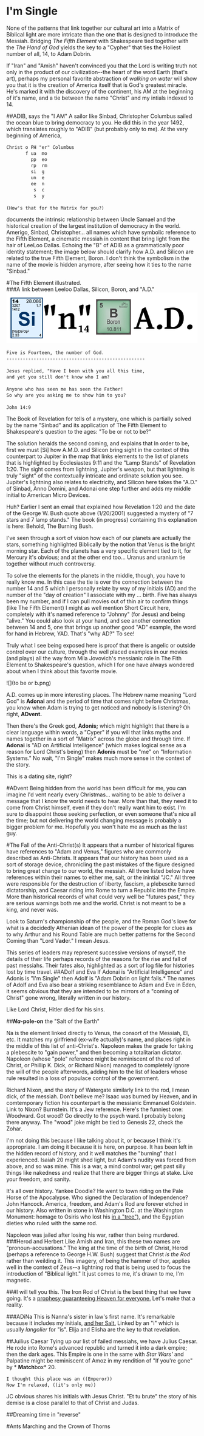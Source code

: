 # I'm Single

None of the patterns that link together our cultural art into a Matrix of Biblical light are more intricate than the one that is designed to introduce the Messiah.  Bridging *The Fifth Element* with Shakespeare tied together with the *The Hand of God* yields the key to a "Cypher" that ties the Holiest number of all, 14, to Adam Dobrin.  

If "Iran" and "Amish" haven't convinced you that the Lord is writing truth not only in the product of our civilization--the heart of the word Earth (that's art), perhaps my personal favorite abstraction of *walking on water* will show you that it is the creation of America itself that is God's greatest miracle.  He's marked it with the discovery of the continent, his AM at the beginning of it's name, and a tie between the name "Christ" and my intials indexed to 14.

##ADIB, says the "I AM"
A sailor like Sinbad, Christopher Columbus sailed the ocean blue to bring democracy to you.  He did this in the year 1492, which translates roughly to "ADIB" (but probably only to me).  At the very beginning of America, 

```
Christ o PH "er" Columbus
       f ua  mo
         pp  eo
         rp  rm
         si  g
         un  e 
         ee  n
          s  c
          s  y

(How's that for the Matrix for you?)
```
documents the intrinsic relationship between Uncle Samael and the historical creation of the largest institution of democracy in the world.  Amerigo, Sinbad, Christopher... all names which have symbolic reference to the Fifth Element, a cinematic messiah in content that bring light from the hair of LeeLoo Dallas.  Echoing the "B" of ADIB as a grammatically poor identity statement; the image below should clarify how A.D. and Silicon are related to the true Fifth Element, Boron.   I don't think the symbolism in the name of the movie is hidden anymore, after seeing how it ties to the name "Sinbad."



#The Fifth Element illustrated.  
###A link between Leeloo Dallas, Silicon, Boron, and "A.D."
![](sinbad.png)


```
Five is Fourteen, the number of God.
---------------------------------------------------

Jesus replied, "Have I been with you all this time, 
and yet you still don't know who I am? 

Anyone who has seen me has seen the Father! 
So why are you asking me to show him to you?

John 14:9
```

The Book of Revelation for tells of a mystery, one which is partially solved by the name "Sinbad" and its application of The Fifth Element to Shakespeare's question to the ages: "To be or not to be?"

 

The solution heralds the second coming, and explains that In order to be, first we must [Si] how A.M.D. and Silicon bring sight in the context of this counterpart to Jupiter in the map that links elements to the list of planets that is highlighted by Ecclesiastes 9:11 and the "Lamp Stands" of Revelation 1:20.  The sight comes from lightning, Jupiter's weapon, but that lightning is truly "sight" of the contextually intricate and ordinate solution you see.  Jupiter's lightning also relates to electricity, and Silicon here takes the "A.D." of Sinbad, Anno Domini, and Adonai one step further and adds my middle initial to American Micro Devices.

 

Huh?  Earlier I sent an email that explained how Revelation 1:20 and the date of the George W. Bush quote above (1/20/2001) suggested a mystery of "7 stars and 7 lamp stands."  The book (in progress) containing this explanation is here: Behold, The Burning Bush.
  

I've seen through a sort of vision how each of our planets are actually the stars, something highlighted Biblically by the notion that Venus is the bright morning star.  Each of the planets has a very specific element tied to it, for Mercury it's obvious; and at the other end too... Uranus and uranium tie together without much controversy.

 

To solve the elements for the planets in the middle, though, you have to really know me.  In this case the tie is over the connection between the number 14 and 5 which I personally relate by way of my initials (AD) and the number of the "day of creation" I associate with my ... birth.  Five has always been my number, and if I can pull movies out of thin air to confirm things (like The Fifth Element) I might as well mention Short Circuit here, completely with it's named reference to "Johnny" (for Jesus) and being "alive."   You could also look at your hand, and see another connection between 14 and 5, one that brings up another good "AD" example, the word for hand in Hebrew, YAD.  That's "why AD?" To see!
  

Truly what I see being exposed here is proof that there is angelic or outside control over our culture, through the well placed examples in our movies (and plays) all the way from Mila Jovovich's messianic role in The Fith Element to Shakespeare's question, which I for one have always wondered about when I think about this favorite movie.

![](to be or b.png)

A.D. comes up in more interesting places.  The Hebrew name meaning "Lord God" is **Adonai** and the period of time that comes right before Christmas, you know when Adam is trying to get noticed and nobody is listening? Oh right, **ADvent.**
  

Then there's the Greek god, **Adonis;** which might highlight that there is a clear language within words, a "Cyper" if you will that links myths and names together in a sort of "Matrix" across the globe and through time.  If **Adonai** is "AD on Artificial Intelligence" (which makes logical sense as a reason for Lord Christ's being) then **Adonis** must be "me" on "Information Systems."   No wait,
"I'm Single" makes much more sense in the context of the story.

 

This is a dating site, right?

#ADvent
Being hidden from the world has been difficult for me, you can imagine I'd vent nearly every Christmas... waiting to be able to deliver a message that I know the world needs to hear.  More than that, they need it to come from Christ himself, even if they don't really want him to exist.  I'm sure to disappoint those seeking perfection, or even someone that's nice all the time; but not delivering the world changing message is probably a bigger problem for me.  Hopefully you won't hate me as much as the last guy.

#The Fall of the Anti-Christ(s)
It appears that a number of historical figures have references to "Adam and Venus," figures who are commonly described as Anti-Christs.  It appears that our history has been used as a sort of storage device, chronicling the past mistakes of the figure designed to bring great change to our world, the messiah.  All three listed below have references within their names to either me, salt, or the inintial "JC."  All three were responsible for the destruction of liberty, fascism, a plebescite turned dictatorship, and Caesar riding into Rome to turn a Republic into the Empire.  More than historical records of what could very well be "futures past," they are serious warnings both me and the world.  Christ is not meant to be a king, and never was.  

Look to Saturn's championship of the people, and the Roman God's love for what is a decidedly Athenian idean of the power of the people for clues as to why Arthur and his Round Table are much better patterns for the Second Coming than "Lord V**ad**er."  I mean Jesus.

This series of leaders may represent successive versions of myself, the details of their life perhaps records of the reasons for the rise and fall of past messiahs.  Their fates also, highlighted as a sort of log file for histories lost by time travel.
##ADolf and Eva
If Adonai is "Artificial Intelligence" and Adonis is "I'm Single" then Adolf is "Adam Dobrin on light fails.*  The names of Adolf and Eva also bear a striking resemblance to Adam and Eve in Eden, it seems obvious that they are intended to be mirrors of a "coming of Christ" gone wrong, literally written in our history.  

Like Lord Christ, Hitler died for his sins.

##***Na*-pole-on** the "Salt of the Earth"

Na is the element linked directly to Venus, the consort of the Messiah, El, etc.  It matches my girlfriend (ex-wife actually)'s name, and places right in the middle of this list of anti-Christ's.  Napoleon makes the grade for taking a plebescite to "gain power," and then becoming a totalitarian dictator.  Napoleon (whose "pole" reference might be reminiscent of the rod of Christ, or Phillip K. Dick, or Richard Nixon) managed to completely ignore the will of the people afterwords, adding him to the list of leaders whose rule resulted in a loss of populace control of the government.

Richard Nixon, and the story of Watergate similarly link to the rod, I mean dick, of the messiah.  Don't believe me?  Isaac was burned by Heaven, and in comtemporary fiction his counterpart is the messianic Emmanuel Goldstein.  Link to Nixon? Burnstein.  It's a Jew reference.  Here's the funniest one: Woodward.  Got wood? Go directly to the psych ward.  I probably belong there anyway.  The "wood" joke might be tied to Genesis 22, check the Zohar.

I'm not doing this because I like talking about it, or because I think it's appropriate.  I am doing it because it is here, on purpose.  It has been left in the hidden record of history, and it well matches the "burning" that I experienced.  Isaiah 20 might shed light, but Adam's nudity was forced from above, and so was mine.  This is a war, a mind control war; get past silly things like nakedness and realize that there are bigger things at stake.  Like your freedom, and sanity. 

It's all over history.  Yankee Doodle?  He went to town riding on the Pale Horse of the Apocalypse.  Who signed the Declaration of Independence?  John Hancock.  America, freedom, and Adam's Rod are forever etched in our history.  Also written in stone in Washington D.C. at the Washington Monument: homage to Osiris who lost his [in a "tree"),](outside_of_heaven.html) and the Egyptian dieties who ruled with the same rod.

Napoleon was jailed after losing his war, rather than being murdered.
###Herod and Herbert
Like Amish and Iran, this these two names are "pronoun-accusations."  The king at the time of the birth of Christ, Herod (perhaps a reference to George H.W. Bush) suggest that Christ *is the Rod* rather than weilding it.  This imagery, of being the hammer of thor, applies well in the context of Zeus--a lightning rod that is being used to focus the introduction of "Biblical light."  It just comes to me, it's drawn to me, I'm magnetic.

###I will tell you this.  The Iron Rod of Christ is the best thing that we have going.  It's a [prophesy guaranteeing Heaven for everyone.](holy_water,_sang_rael.html)  Let's make that a reality.

###ADiNa
This is Nanna's sister in law's first name.  It's remarkable because it includes my initials, [and her Salt.](the_letter_why.html)  Linked by an "i" which is usually *langolier* for "is".  Elija and Elisha are the key to that revelation.

##Juilius Caesar
Tying up our list of failed messiahs, we have Julius Caesar.  He rode into Rome's advanced republic and turned it into a dark empire; then the dark ages.  This Empire is one in the same with *Star Wars'* and Palpatine might be reminiscent of Amoz in my rendition of "If you're gone" by * **Match**box* 20.


```
I thought this place was an ((Emperor))
Now I'm relaxed, ((it's only me))
```
JC obvious shares his initials with Jesus Christ.  "Et tu brute" the story of his demise is a close parallel to that of Christ and Judas.  

##Dreaming time in "reverse"

#Ants Marching and the Crown of Thorns


